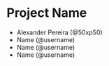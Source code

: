 # Project Name
- Alexander Pereira (@50xp50)
- Name (@username)
- Name (@username)
- Name (@username)
